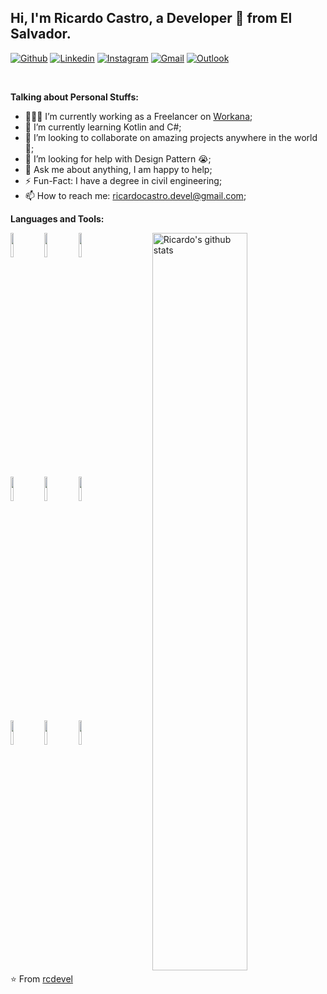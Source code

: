 <!-- Your title -->
## Hi, I'm Ricardo Castro, a Developer 🚀 from El Salvador.

<!-- Your badges
You can use the website to generate badges: https://shields.io/
-->

[![Github](https://img.shields.io/badge/-Github-000?style=flat&logo=Github&logoColor=white)](https://github.com/rcdevel)
[![Linkedin](https://img.shields.io/badge/-LinkedIn-blue?style=flat&logo=Linkedin&logoColor=white)](https://www.linkedin.com/in/ricardo-castro-2266b1197/)
[![Instagram](https://img.shields.io/badge/-Instagram-c13584?style=flat&labelColor=c13584&logo=instagram&logoColor=white)](https://www.instagram.com/ricastro87/)
[![Gmail](https://img.shields.io/badge/-Gmail-c14438?style=flat&logo=Gmail&logoColor=white)](mailto:ricardocastro.devel@gmail.com)
[![Outlook](https://img.shields.io/badge/-Outlook-0078D4?style=flat&logo=Microsoft-Outlook&logoColor=white)](mailto:ricardo.cl2019@outlook.com)

&nbsp;

<!-- Talking about you -->
**Talking about Personal Stuffs:**

<!-- Any image aligned to the right. Beware the width
<img width="55%" align="right" alt="Github" src="https://upload.wikimedia.org/wikipedia/commons/e/e0/Git-logo.svg" />
-->

- 👨🏽‍💻 I’m currently working as a Freelancer on [Workana](https://www.workana.com);
- 🌱 I’m currently learning Kotlin and C#; 
- 👯 I’m looking to collaborate on amazing projects anywhere in the world 🤝;
- 🤔 I’m looking for help with Design Pattern 😭;
- 💬 Ask me about anything, I am happy to help;
- ⚡️ Fun-Fact: I have a degree in civil engineering;
- 📫 How to reach me: ricardocastro.devel@gmail.com;

**Languages and Tools:** 

<!-- Your github readme stats
You can use this api: https://github.com/anuraghazra/github-readme-stats
-->
<p>
  <a href="https://github.com/onimur/handle-path-oz">
    <img width="55%" align="right" alt="Ricardo's github stats" src="https://github-readme-stats.vercel.app/api?username=rcdevel&show_icons=true&hide_border=true" />
  </a>
  
  <!-- Your languages and tools. Be careful with the alignment. 
  You can use this sites to get logos: https://www.vectorlogo.zone or https://simpleicons.org/
  -->
  <code><img width="10%" src="https://www.vectorlogo.zone/logos/php/php-ar21.svg"></code>
  <code><img width="10%" src="https://www.vectorlogo.zone/logos/java/java-ar21.svg"></code>
  <code><img width="10%" src="https://www.vectorlogo.zone/logos/kotlinlang/kotlinlang-ar21.svg"></code>
  <br />
  <code><img width="10%" src="https://www.vectorlogo.zone/logos/dotnet/dotnet-ar21.svg"></code>
  <code><img width="10%" src="https://www.vectorlogo.zone/logos/python/python-ar21.svg"></code>
  <code><img width="10%" src="https://www.vectorlogo.zone/logos/json/json-ar21.svg"></code>
  <br />
  <code><img width="10%" src="https://www.vectorlogo.zone/logos/mysql/mysql-ar21.svg"></code>
  <code><img width="10%" src="https://www.vectorlogo.zone/logos/firebase/firebase-ar21.svg"></code>
  <code><img width="10%" src="https://www.vectorlogo.zone/logos/git-scm/git-scm-ar21.svg"></code>
</p>


<!-- This readme was created by Murillo Comino - https://github.com/onimur -->
⭐️ From [rcdevel](https://github.com/rcdevel)




<!--
**rcdevel/rcdevel** is a ✨ _special_ ✨ repository because its `README.md` (this file) appears on your GitHub profile.

Here are some ideas to get you started:

- 🔭 I’m currently working on ...
- 🌱 I’m currently learning ...
- 👯 I’m looking to collaborate on ...
- 🤔 I’m looking for help with ...
- 💬 Ask me about ...
- 📫 How to reach me: ...
- 😄 Pronouns: ...
- ⚡ Fun fact: ...
-->
